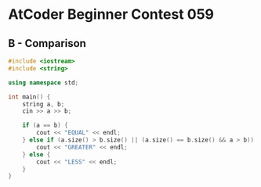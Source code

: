 # AtCoder Beginner Contest 059
## B - Comparison
```cpp
#include <iostream>
#include <string>

using namespace std;

int main() {
    string a, b;
    cin >> a >> b;

    if (a == b) {
        cout << "EQUAL" << endl;
    } else if (a.size() > b.size() || (a.size() == b.size() && a > b)) {
        cout << "GREATER" << endl;
    } else {
        cout << "LESS" << endl;
    }
}
```
